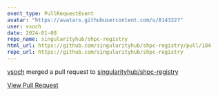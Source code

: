 ```yaml
---
event_type: PullRequestEvent
avatar: "https://avatars.githubusercontent.com/u/814322?"
user: vsoch
date: 2024-01-08
repo_name: singularityhub/shpc-registry
html_url: https://github.com/singularityhub/shpc-registry/pull/184
repo_url: https://github.com/singularityhub/shpc-registry
---
```


<a href='https://github.com/vsoch' target='_blank'>vsoch</a> merged a pull request to <a href='https://github.com/singularityhub/shpc-registry' target='_blank'>singularityhub/shpc-registry</a>

<a href='https://github.com/singularityhub/shpc-registry/pull/184' target='_blank'>View Pull Request</a>